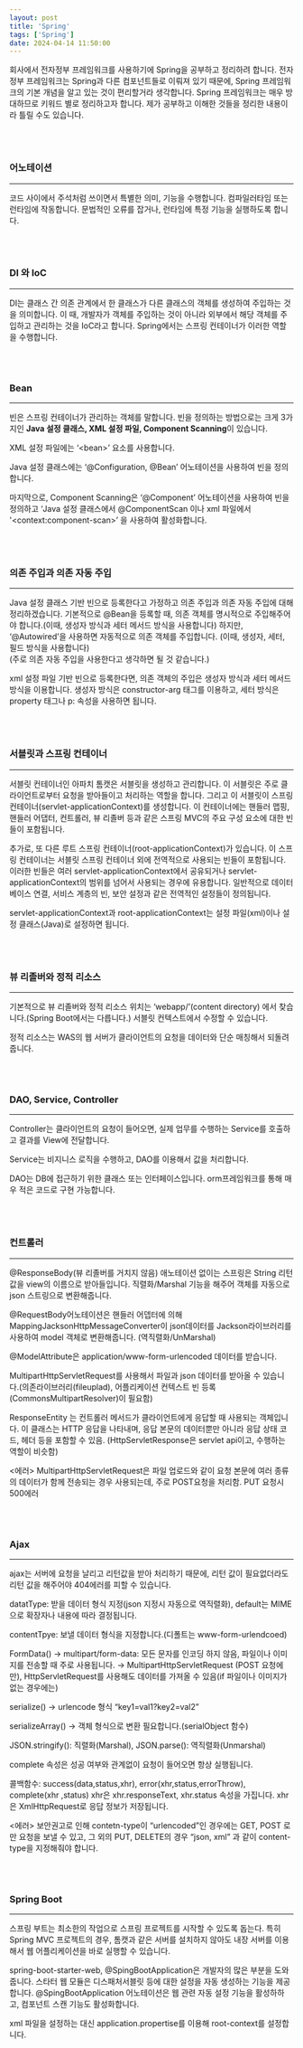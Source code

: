 ```yaml
---
layout: post
title: 'Spring'
tags: ['Spring']
date: 2024-04-14 11:50:00
---
```


회사에서 전자정부 프레임워크를 사용하기에 Spring을 공부하고 정리하려 합니다. 전자정부 프레임워크는 Spring과 다른 컴포넌트들로 이뤄져 있기 때문에, Spring 프레임워크의 기본 개념을 알고 있는 것이 편리할거라 생각합니다. Spring 프레임워크는 매우 방대하므로 키워드 별로 정리하고자 합니다. 제가 공부하고 이해한 것들을 정리한 내용이라 틀릴 수도 있습니다.

<br>
<br>

### **어노테이션**

---

코드 사이에서 주석처럼 쓰이면서 특별한 의미, 기능을 수행합니다. 컴파일러타임 또는 런타임에 작동합니다. 문법적인 오류를 잡거나, 런타임에 특정 기능을 실행하도록 합니다.

<br>
<br>

### **DI 와 IoC**

---

DI는 클래스 간 의존 관계에서 한 클래스가 다른 클래스의 객체를 생성하여 주입하는 것을 의미합니다. 이 때, 개발자가 객체를 주입하는 것이 아니라 외부에서 해당 객체를 주입하고 관리하는 것을 IoC라고 합니다. Spring에서는 스프링 컨테이너가 이러한 역할을 수행합니다.

<br>
<br>

### **Bean**

---

빈은 스프링 컨테이너가 관리하는 객체를 말합니다. 빈을 정의하는 방법으로는 크게 3가지인 **Java 설정 클래스, XML 설정 파일, Component Scanning**이 있습니다.

XML 설정 파일에는 ‘\<bean\>’ 요소를 사용합니다.

Java 설정 클래스에는 ‘@Configuration, @Bean’ 어노테이션을 사용하여 빈을 정의합니다.

마지막으로, Component Scanning은 ‘@Component’ 어노테이션을 사용하여 빈을 정의하고 ‘Java 설정 클래스에서 @ComponentScan 이나 xml 파일에서 '\<context:component-scan\>’ 을 사용하여 활성화합니다.

<br>
<br>

### **의존 주입과 의존 자동 주입**

---

Java 설정 클래스 기반 빈으로 등록한다고 가정하고 의존 주입과 의존 자동 주입에 대해 정리하겠습니다. 기본적으로 @Bean을 등록할 때, 의존 객체를 명시적으로 주입해주어야 합니다.(이때, 생성자 방식과 세터 메서드 방식을 사용합니다) 하지만, ‘@Autowired’을 사용하면 자동적으로 의존 객체를 주입합니다. (이때, 생성자, 세터, 필드 방식을 사용합니다)<br>
(주로 의존 자동 주입을 사용한다고 생각하면 될 것 같습니다.)

xml 설정 파일 기반 빈으로 등록한다면, 의존 객체의 주입은 생성자 방식과 세터 메서드 방식을 이용합니다. 생성자 방식은 constructor-arg 태그를 이용하고, 세터 방식은 property 태그나 p: 속성을 사용하면 됩니다.

<br>
<br>

### **서블릿과 스프링 컨테이너**

---

서블릿 컨테이너인 아파치 톰캣은 서블릿을 생성하고 관리합니다. 이 서블릿은 주로 클라이언트로부터 요청을 받아들이고 처리하는 역할을 합니다. 그리고 이 서블릿이 스프링 컨테이너(servlet-applicationContext)를 생성합니다. 이 컨테이너에는 핸들러 맵핑, 핸들러 어댑터, 컨트롤러, 뷰 리졸버 등과 같은 스프링 MVC의 주요 구성 요소에 대한 빈들이 포함됩니다.

추가로, 또 다른 루트 스프링 컨테이너(root-applicationContext)가 있습니다. 이 스프링 컨테이너는 서블릿 스프링 컨테이너 외에 전역적으로 사용되는 빈들이 포함됩니다. 이러한 빈들은 여러 servlet-applicationContext에서 공유되거나 servlet-applicationContext의 범위를 넘어서 사용되는 경우에 유용합니다. 일반적으로 데이터베이스 연결, 서비스 계층의 빈, 보안 설정과 같은 전역적인 설정들이 정의됩니다.

servlet-applicationContext과 root-applicationContext는 설정 파일(xml)이나 설정 클래스(Java)로 설정하면 됩니다.

<br>
<br>

### **뷰 리졸버와 정적 리소스**

---

기본적으로 뷰 리졸버와 정적 리소스 위치는 ‘webapp/’(content directory) 에서 찾습니다.(Spring Boot에서는 다릅니다.) 서블릿 컨텍스트에서 수정할 수 있습니다.

정적 리소스는 WAS의 웹 서버가 클라이언트의 요청을 데이터와 단순 매칭해서 되돌려 줍니다.

<br>
<br>

### **DAO, Service, Controller**

---

Controller는 클라이언트의 요청이 들어오면, 실제 업무를 수행하는 Service를 호출하고 결과를 View에 전달합니다.

Service는 비지니스 로직을 수행하고, DAO를 이용해서 값을 처리합니다.

DAO는 DB에 접근하기 위한 클래스 또는 인터페이스입니다. orm프레임워크를 통해 매우 적은 코드로 구현 가능합니다.

<br>
<br>

### **컨트롤러**

---

@ResponseBody(뷰 리졸버를 거치지 않음) 애노테이션 없이는 스프링은 String 리턴값을 view의 이름으로 받아들입니다. 직렬화/Marshal 기능을 해주어 객체를 자동으로 json 스트링으로 변환해줍니다.

@RequestBody어노테이션은 핸들러 어뎁터에 의해 MappingJacksonHttpMessageConverter이 json데이터를 Jackson라이브러리를 사용하여 model 객체로 변환해줍니다. (역직렬화/UnMarshal)

@ModelAttribute은 application/www-form-urlencoded 데이터를 받습니다.

MultipartHttpServletRequest를 사용해서 파일과 json 데이터를 받아올 수 있습니다.(의존라이브러리(fileuplad), 어플리케이션 컨텍스트 빈 등록(CommonsMultipartResolver)이 필요함)

ResponseEntity<T> 는 컨트롤러 메서드가 클라이언트에게 응답할 때 사용되는 객체입니다. 이 클래스는 HTTP 응답을 나타내며, 응답 본문의 데이터뿐만 아니라 응답 상태 코드, 헤더 등을 포함할 수 있음. (HttpServletResponse은 servlet api이고, 수행하는 역할이 비슷함)

<에러>
MultipartHttpServletRequest은 파일 업로드와 같이 요청 본문에 여러 종류의 데이터가 함께 전송되는 경우 사용되는데, 주로 POST요청을 처리함. PUT 요청시 500에러

<br>
<br>

### **Ajax**

---

ajax는 서버에 요청을 날리고 리턴값을 받아 처리하기 때문에, 리턴 값이 필요없더라도 리턴 값을 해주어야 404에러를 피할 수 있습니다.

datatType: 받을 데이터 형식 지정(json 지정시 자동으로 역직렬화), default는 MIME으로 확장자나 내용에 따라 결정됩니다.

contentTpye: 보낼 데이터 형식을 지정합니다.(디폴트는 www-form-urlendcoed)

FormData() → multipart/form-data: 모든 문자를 인코딩 하지 않음, 파일이나 이미지를 전송할 때 주로 사용됩니다. → MultipartHttpServletRequest (POST 요청에만), HttpServletRequest를 사용해도 데이터를 가져올 수 있음(if 파일이나 이미지가 없는 경우에는)

serialize() → urlencode 형식 “key1=val1?key2=val2”

serializeArray() → 객체 형식으로 변환 필요합니다.(serialObject 함수)

JSON.stringify(): 직렬화(Marshal), JSON.parse(): 역직렬화(Unmarshal)

complete 속성은 성공 여부와 관계없이 요청이 들어오면 항상 실행됩니다.

콜백함수: success(data,status,xhr), error(xhr,status,errorThrow), complete(xhr ,status) xhr은 xhr.responseText, xhr.status 속성을 가집니다. xhr은 XmlHttpRequest로 응답 정보가 저장됩니다.

<에러>
보안권고로 인해 contetn-type이 “urlencoded”인 경우에는 GET, POST 로만 요청을 보낼 수 있고, 그 외의 PUT, DELETE의 경우 “json, xml” 과 같이 content-type을 지정해줘야 합니다.

<br>
<br>

### **Spring Boot**

---

스프링 부트는 최소한의 작업으로 스프링 프로젝트를 시작할 수 있도록 돕는다. 특히 Spring MVC 프로젝트의 경우, 톰캣과 같은 서버를 설치하지 않아도 내장 서버를 이용해서 웹 어플리케이션을 바로 실행할 수 있습니다.

spring-boot-starter-web, @SpingBootApplication은 개발자의 많은 부분을 도와줍니다. 스타터 웹 모듈은 디스패처서블릿 등에 대한 설정을 자동 생성하는 기능을 제공합니다. @SpingBootApplication 어노테이션은 웹 관련 자동 설정 기능을 활성하하고, 컴포넌트 스캔 기능도 활성화합니다.

xml 파일을 설정하는 대신 application.propertise를 이용해 root-context를 설정합니다.
